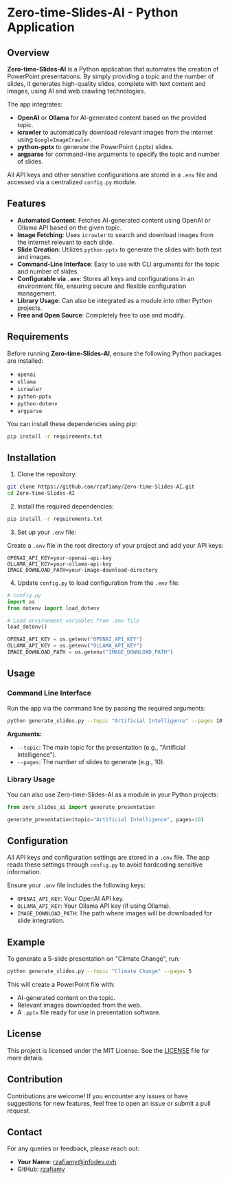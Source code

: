 # Zero-time-Slides-AI - Python Application

## Overview

**Zero-time-Slides-AI** is a Python application that automates the creation of PowerPoint presentations. By simply providing a topic and the number of slides, it generates high-quality slides, complete with text content and images, using AI and web crawling technologies.

The app integrates:
- **OpenAI** or **Ollama** for AI-generated content based on the provided topic.
- **icrawler** to automatically download relevant images from the internet using `GoogleImageCrawler`.
- **python-pptx** to generate the PowerPoint (.pptx) slides.
- **argparse** for command-line arguments to specify the topic and number of slides.
  
All API keys and other sensitive configurations are stored in a `.env` file and accessed via a centralized `config.py` module.

## Features

- **Automated Content**: Fetches AI-generated content using OpenAI or Ollama API based on the given topic.
- **Image Fetching**: Uses `icrawler` to search and download images from the internet relevant to each slide.
- **Slide Creation**: Utilizes `python-pptx` to generate the slides with both text and images.
- **Command-Line Interface**: Easy to use with CLI arguments for the topic and number of slides.
- **Configurable via `.env`**: Stores all keys and configurations in an environment file, ensuring secure and flexible configuration management.
- **Library Usage**: Can also be integrated as a module into other Python projects.
- **Free and Open Source**: Completely free to use and modify.

## Requirements

Before running **Zero-time-Slides-AI**, ensure the following Python packages are installed:

- `openai`
- `ollama`
- `icrawler`
- `python-pptx`
- `python-dotenv`
- `argparse`

You can install these dependencies using pip:

```bash
pip install -r requirements.txt
```

## Installation

1. Clone the repository:

```bash
git clone https://github.com/rzafiamy/Zero-time-Slides-AI.git
cd Zero-time-Slides-AI
```

2. Install the required dependencies:

```bash
pip install -r requirements.txt
```

3. Set up your `.env` file:

Create a `.env` file in the root directory of your project and add your API keys:

```
OPENAI_API_KEY=your-openai-api-key
OLLAMA_API_KEY=your-ollama-api-key
IMAGE_DOWNLOAD_PATH=your-image-download-directory
```

4. Update `config.py` to load configuration from the `.env` file:

```python
# config.py
import os
from dotenv import load_dotenv

# Load environment variables from .env file
load_dotenv()

OPENAI_API_KEY = os.getenv("OPENAI_API_KEY")
OLLAMA_API_KEY = os.getenv("OLLAMA_API_KEY")
IMAGE_DOWNLOAD_PATH = os.getenv("IMAGE_DOWNLOAD_PATH")
```

## Usage

### Command Line Interface

Run the app via the command line by passing the required arguments:

```bash
python generate_slides.py --topic "Artificial Intelligence" --pages 10
```

**Arguments:**
- `--topic`: The main topic for the presentation (e.g., "Artificial Intelligence").
- `--pages`: The number of slides to generate (e.g., 10).

### Library Usage

You can also use Zero-time-Slides-AI as a module in your Python projects:

```python
from zero_slides_ai import generate_presentation

generate_presentation(topic="Artificial Intelligence", pages=10)
```

## Configuration

All API keys and configuration settings are stored in a `.env` file. The app reads these settings through `config.py` to avoid hardcoding sensitive information. 

Ensure your `.env` file includes the following keys:
- `OPENAI_API_KEY`: Your OpenAI API key.
- `OLLAMA_API_KEY`: Your Ollama API key (if using Ollama).
- `IMAGE_DOWNLOAD_PATH`: The path where images will be downloaded for slide integration.

## Example

To generate a 5-slide presentation on "Climate Change", run:

```bash
python generate_slides.py --topic "Climate Change" --pages 5
```

This will create a PowerPoint file with:
- AI-generated content on the topic.
- Relevant images downloaded from the web.
- A `.pptx` file ready for use in presentation software.

## License

This project is licensed under the MIT License. See the [LICENSE](LICENSE) file for more details.

## Contribution

Contributions are welcome! If you encounter any issues or have suggestions for new features, feel free to open an issue or submit a pull request.

## Contact

For any queries or feedback, please reach out:

- **Your Name**: [rzafiamy@infodev.ovh](mailto:rzafiamy@infodev.ovh)
- GitHub: [rzafiamy](https://github.com/rzafiamy)